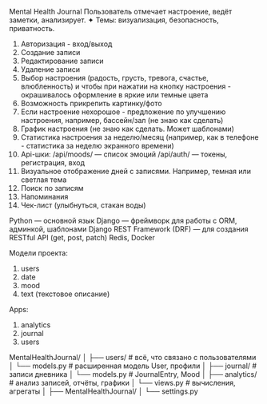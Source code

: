 Mental Health Journal
Пользователь отмечает настроение, ведёт заметки, анализирует.
✦ Темы: визуализация, безопасность, приватность.

1. Авторизация - вход/выход 
2. Создание записи
3. Редактирование записи
4. Удаление записи
5. Выбор настроения (радость, грусть, тревога, счастье, влюбленность) и чтобы при нажатии на кнопку настроения - окрашивалось оформление в яркие или темные цвета
6. Возможность прикрепить картинку/фото
7. Если настроение нехорошое - предложение по улучшению настроения, например, бассейн/зал (не знаю как сделать)
8. График настроения (не знаю как сделать. Может шаблонами)
9. Статистика настроения за неделю/месяц (например, как в телефоне - статистика за неделю экранного времени)
10. Аpi-шки:
/api/moods/ — список эмоций
/api/auth/ — токены, регистрация, вход
11. Визуальное отображение дней с записями. Например, темная или светлая тема
12. Поиск по записям 
13. Напоминания 
14. Чек-лист (улыбнуться, стакан воды)


Python — основной язык
Django — фреймворк для работы с ORM, админкой, шаблонами
Django REST Framework (DRF) — для создания RESTful API (get, post, patch)
Redis, Docker

Модели проекта:
1. users
2. date
3. mood 
4. text (текстовое описание)

Apps:
1. analytics
2. journal
3. users

MentalHealthJournal/
│
├── users/          # всё, что связано с пользователями
│   └── models.py   # расширенная модель User, профили
│
├── journal/        # записи дневника
│   └── models.py   # JournalEntry, Mood
│
├── analytics/      # анализ записей, отчёты, графики
│   └── views.py    # вычисления, агрегаты
│
├── MentalHealthJournal/
│   └── settings.py